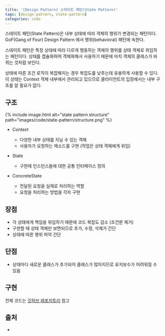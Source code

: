 ```yaml
---
title: '[Design Pattern] 스테이트 패턴(State Pattern)'
tags: [design-pattern, state-pattern]
categories: code
---
```


스테이트 패턴(State Pattern)은 내부 상태에 따라 객체의 행위가 변경되는 패턴이다.  
GoF(Gang of Four) Design Pattern 에서 행위(behavioral) 패턴에 속한다. 

<!--more-->

스테이트 패턴은 특정 상태에 따라 다르게 행동하는 객체의 행위를 상태 객체로 위임하는 패턴이다. 
상태를 캡슐화하여 객체화해서 사용하기 때문에 마치 객체의 클래스가 바뀌는 것처럼 보인다.  

상태에 따른 조건 로직이 복잡해지는 경우 복잡도를 낮추는데 유용하게 사용할 수 있다.  
이 상태는 Context 객체 내부에서 관리되고 있으므로 클라이언트의 입장에서는 내부 구조를 알 필요가 없다.  

## 구조 

{% include image.html alt="state pattern structure" path="images/code/state-pattern/structure.png" %}

- Context 
  - 다양한 내부 상태를 지닐 수 있는 객체
  - 사용자가 요청하는 메소드를 구현 (작업은 상태 객체에게 위임)

- State
  - 구현체 인스턴스들에 대한 공통 인터페이스 정의

- ConcreteState
  - 전달된 요청을 실제로 처리하는 역할
  - 요청을 처리하는 방법을 각자 구현 

## 장점

- 각 상태에게 책임을 위임하기 때문에 코드 복잡도 감소 (조건문 제거)
- 구현할 때 상태 객체만 보면되므로 추가, 수정, 삭제가 간단
- 상태에 따른 행위 파악 간단

## 단점

- 상태마다 새로운 클래스가 추가되어 클래스가 많아지므로 유지보수가 어려워질 수 있음

## 구현


전체 코드는 [깃허브 레포지토리](https://github.com/devyonghee/design-pattern-java/tree/master/chain-of-responsibility) 참고

## 출처

- []()
